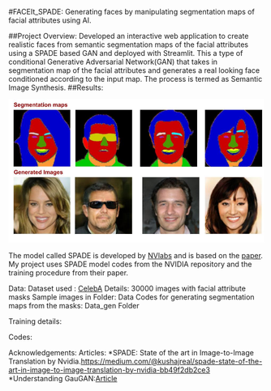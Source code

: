 #FACEIt_SPADE:
Generating faces by manipulating segmentation maps of facial attributes using AI.

##Project Overview:
Developed an interactive web application to create realistic faces from semantic segmentation maps of the facial attributes using a SPADE based GAN and deployed with Streamlit.
This a type of conditional Generative Adversarial Network(GAN) that takes in segmentation map of the facial attributes and generates a real looking face conditioned according to the input map. 
The process is termed as Semantic Image Synthesis.
##Results:

![alt text](https://github.com/SAPreetha/FaceIt-SPADE/blob/master/Results/Ex1.jpg)


The model called SPADE is developed by [NVlabs](https://github.com/NVlabs/SPADE) and is based on the [paper](https://arxiv.org/pdf/1903.07291.pdf).
My project uses SPADE model codes from the NVIDIA repository and the training procedure from their paper.




Data:
Dataset used : [CelebA](https://github.com/switchablenorms/CelebAMask-HQ) 
Details: 30000 images with facial attribute masks
Sample images in Folder: Data
Codes for generating segmentation maps from the masks: Data_gen Folder

Training details:


Codes: 


Acknowledgements:
Articles:
*SPADE: State of the art in Image-to-Image Translation by Nvidia.https://medium.com/@kushajreal/spade-state-of-the-art-in-image-to-image-translation-by-nvidia-bb49f2db2ce3
*Understanding GauGAN:[Article](https://blog.paperspace.com/nvidia-gaugan-introduction/)
